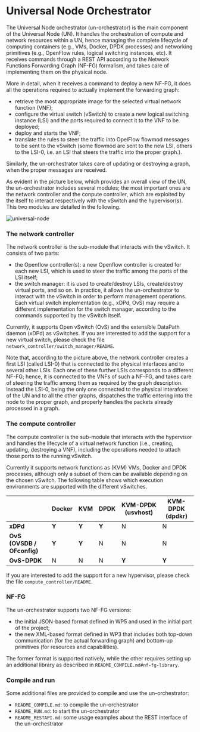 # Universal Node Orchestrator

The Universal Node orchestrator (un-orchestrator) is the main component of the 
Universal Node (UN). It handles the orchestration of compute and network
resources within a UN, hence managing the complete lifecycle of computing
containers (e.g., VMs, Docker, DPDK processes) and networking primitives 
(e.g., OpenFlow rules, logical switching instances, etc).
It receives commands through a REST API according to the Network Functions 
Forwarding Graph (NF-FG) formalism, and takes care of implementing them on 
the physical node. 

More in detail, when it receives a command to deploy a new NF-FG, it does all
the operations required to actually implement the forwarding graph: 

  * retrieve the most appropriate image for the selected virtual network
    function (VNF);
  * configure the virtual switch (vSwitch) to create a new logical switching 
    instance (LSI) and the ports required to connect it to the VNF to be deployed;
  * deploy and starts the VNF;
  * translate the rules to steer the traffic into OpelFlow flowmod messages 
    to be sent to the vSwitch (some flowmod are sent to the new LSI, others 
    to the LSI-0, i.e. an LSI that steers the traffic into the proper graph.).

Similarly, the un-orchestrator takes care of updating or destroying a graph,
when the proper messages are received.

As evident in the picture below, which provides an overall view of the UN, the
un-orchestrator includes several modules; the most important ones are the network
controller and the conpute controller, which are exploited by the itself to interact
respectively with the vSwitch and the hypervisor(s). This two modules are detailed in
the following.

![universal-node](https://raw.githubusercontent.com/netgroup-polito/un-orchestrator/master/images/universal-node.png)


### The network controller

The network controller is the sub-module that interacts with the vSwitch.
It consists of two parts:

  * the Openflow controller(s): a new Openflow controller is created for each
    new LSI, which is used to steer the traffic among the ports of the LSI
    itself;
  * the switch manager: it is used to create/destroy LSIs, create/destroy 
    virtual ports, and so on. In practice, it allows the un-orchestrator to
    interact with the vSwitch in order to perform management operations. Each
    virtual switch implementation (e.g., xDPd, OvS) may require a different
    implementation for the switch manager, according to the commands
    supported by the vSwitch itself.

Currently, it supports Open vSwitch (OvS) and the extensible DataPath daemon
(xDPd) as vSwitches.
If you are interested to add the support for a new virtual switch, please 
check the file `network_controller/switch_manager/README`.

Note that, according to the picture above, the network controller creates a first
LSI (called LSI-0) that is connected to the physical interfaces and to several other
LSIs. Each one of these further LSIs corresponds to a different NF-FG; hence, it is
connected to the VNFs of such a NF-FG, and takes care of steering the traffic among
them as required by the graph description. Instead the LSI-0, being the only one connected
to the physical interafces of the UN and to all the other graphs, dispatches the
traffic entering into the node to the proper graph, and properly handles the packets
already processed in a graph.

### The compute controller

The compute controller is the sub-module that interacts with the hypervisor
and handles the lifecycle of a virtual network function (i.e., creating,
updating, destroying a VNF), including the operations needed to attach
those ports to the running vSwitch.

Currently it supports network functions as (KVM) VMs, Docker and DPDK 
processes, although only a subset of them can be available depending on 
the chosen vSwitch. The following table shows which execution environments
are supported with the different vSwitches.

|                            | Docker     | KVM    | DPDK  | KVM-DPDK (usvhost) | KVM-DPDK (dpdkr) |
|----------------------------|------------|--------|-------|--------------------|------------------|
| **xDPd**                   |    **Y**   | **Y**  | **Y** |        N           |         N        |
| **OvS (OVSDB / OFconfig)** |    **Y**   |  **Y** |  N    |        N           |         N        |
| **OvS-DPDK**               |    N       |  N     |   N   |       **Y**        |       **Y**      |


If you are interested to add the support for a new hypervisor, please 
check the file `compute_controller/README`.

### NF-FG

The un-orchestrator supports two NF-FG versions:

  * the initial JSON-based format defined in WP5 and used in the initial
    part of the project;
  * the new XML-based format defined in WP3 that includes both top-down
    communication (for the actual forwarding graph) and bottom-up primitives
    (for resources and capabilities).

The former format is supported natively, while the other requires setting
up an additional library as described in `README_COMPILE.md#nf-fg-library`.


### Compile and run

Some additional files are provided to compile and use the un-orchestrator:

  * `README_COMPILE.md`: to compile the un-orchestrator
  * `README_RUN.md`: to start the un-orchestrator
  * `README_RESTAPI.md`: some usage examples about the REST interface of
    the un-orchestrator
